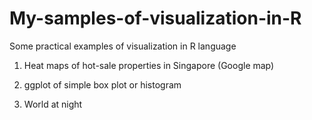 # My-samples-of-visualization-in-R
Some practical examples of visualization in R language

1) Heat maps of hot-sale properties in Singapore (Google map)  

2) ggplot of simple box plot or histogram

3) World at night
